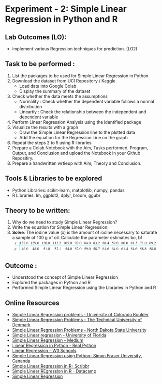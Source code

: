 # Experiment - 2: Simple Linear Regression in Python and R
## Lab Outcomes (LO):
* Implement various Regression techniques for prediction. (LO2)
## Task to be performed :
1. List the packages to be used for Simple Linear Regression in Python
2. Download the dataset from UCI Repository / Kaggle
   - Load data into Google Colab
   - Display the summary of the dataset
3. Check whether the data meets the assumptions
   - Normality : Check whether the dependent variable follows a normal distribution
   - Lineartiy : Check the relationship between the independent and dependent variable
5. Perform Linear Regression Analysis using the identified package
6. Visualize the results with a graph
   - Draw the Simple Linear Regression line to the plotted data
   - Add the equation for the Regression Line on the graph
8. Repeat the steps 2 to 5 using R libraries
9. Prepare a Colab Notebook with the Aim, Tasks performed, Program, Output, and Conclusion and upload the Notebook in your Github Repositiry.
10. Prepare a handwritten wrtieup with Aim, Theory and Conclusion.

## Tools & Libraries to be explored
* Python Libraries: scikit-learn, matplotlib, numpy, pandas
* R Libraries: lm, ggplot2, dplyr, broom, ggubr

## Theory to be written:
1. Why do we need to study Simple Linear Regression?
2. Write the equation for Simple Linear Regression.
3. **Solve**: The iodine value (x) is the amount of iodine necessary to saturate a sample of 100 g of oil.  Calculate the parameter estimates bo, b1.   
   ![SLR Problem](https://github.com/LifnaJos/ADL601-Data-Analytics-and-Visualization-Lab/blob/main/Experiments/SLR_Problem.png)

## Outcome :
* Understood the concept of Simple Linear Regression
* Explored the packages in Python and R
* Performed Simple Linear Regression using the Libraries in Python and R

## Online Resources
* [Simple Linear Regression problems - University of Colorado Boulder](https://www.colorado.edu/amath/sites/default/files/attached-files/ch12_0.pdf)
* [Simple Linear Regression Problems - The Technical University of Denmark](https://02402.compute.dtu.dk/enotes/solutions-chapter5.pdf)
* [Simple Linear Regression Problems - North Dakota State University](https://www.ndsu.edu/faculty/horsley/Reg_revised.pdf)
* [Simple Linear regression - University of Florida](https://users.stat.ufl.edu/~winner/sta6166/Linear_Regression_solutions.pdf)
* [Simple Linear Regression - Medium](https://medium.com/@shuv.sdr/simple-linear-regression-in-python-a0069b325bf8)
* [Linear Regression in Python - Real Python](https://realpython.com/linear-regression-in-python/)
* [Linear Regression - W3 Schools](https://www.w3schools.com/python/python_ml_linear_regression.asp)
* [Simple Linear Regression using Python- Simon Fraser University, Cananda](https://www.sfu.ca/~mjbrydon/tutorials/BAinPy/09_regression.html)
* [Simple Linear Regression in R- Scribbr](https://www.scribbr.com/statistics/linear-regression-in-r/)
* [Simple Linear REgression in R - Datacamp](https://www.datacamp.com/tutorial/linear-regression-R)
* [Simple Linear Regression](http://www.sthda.com/english/articles/40-regression-analysis/167-simple-linear-regression-in-r/)
